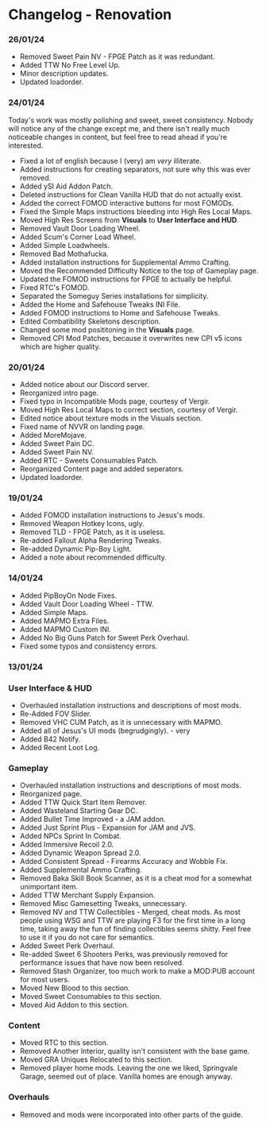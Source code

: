 # Changelog - Renovation

### 26/01/24

- Removed Sweet Pain NV - FPGE Patch as it was redundant.
- Added TTW No Free Level Up.
- Minor description updates.
- Updated loadorder.

### 24/01/24

Today's work was mostly polishing and sweet, sweet consistency. Nobody will notice any of the change except me, and there isn't really much noticeable changes in content, but feel free to read ahead if you're interested.

- Fixed a lot of english because I (very) am *very* illiterate.
- Added instructions for creating separators, not sure why this was ever removed.
- Added ySI Aid Addon Patch.
- Deleted instructions for Clean Vanilla HUD that do not actually exist.
- Added the correct FOMOD interactive buttons for most FOMODs.
- Fixed the Simple Maps instructions bleeding into High Res Local Maps.
- Moved High Res Screens from **Visuals** to **User Interface and HUD**.
- Removed Vault Door Loading Wheel.
- Added Scum's Corner Load Wheel.
- Added Simple Loadwheels.
- Removed Bad Mothafucka.
- Added installation instructions for Supplemental Ammo Crafting.
- Moved the Recommended Difficulty Notice to the top of Gameplay page.
- Updated the FOMOD instructions for FPGE to actually be helpful.
- Fixed RTC's FOMOD.
- Separated the Someguy Series installations for simplicity.
- Added the Home and Safehouse Tweaks INI File.
- Added FOMOD instructions to Home and Safehouse Tweaks.
- Edited Combatibility Skeletons description.
- Changed some mod posititoning in the **Visuals** page.
- Removed CPI Mod Patches, because it overwrites new CPI v5 icons which are higher quality.

### 20/01/24

- Added notice about our Discord server.
- Reorganized intro page.
- Fixed typo in Incompatible Mods page, courtesy of Vergir.
- Moved High Res Local Maps to correct section, courtesy of Vergir.
- Edited notice about texture mods in the Visuals section.
- Fixed name of NVVR on landing page.
- Added MoreMojave.
- Added Sweet Pain DC.
- Added Sweet Pain NV.
- Added RTC - Sweets Consumables Patch.
- Reorganized Content page and added seperators.
- Updated loadorder.

### 19/01/24

- Added FOMOD installation instructions to Jesus's mods.
- Removed Weapon Hotkey Icons, ugly.
- Removed TLD - FPGE Patch, as it is useless.
- Re-added Fallout Alpha Rendering Tweaks.
- Re-added Dynamic Pip-Boy Light.
- Added a note about recommended difficulty.

### 14/01/24

- Added PipBoyOn Node Fixes.
- Added Vault Door Loading Wheel - TTW.
- Added Simple Maps.
- Added MAPMO Extra Files.
- Added MAPMO Custom INI.
- Added No Big Guns Patch for Sweet Perk Overhaul.
- Fixed some typos and consistency errors.

### 13/01/24

### User Interface & HUD

- Overhauled installation instructions and descriptions of most mods.
- Re-Added FOV Slider.
- Removed VHC CUM Patch, as it is unnecessary with MAPMO.
- Added all of Jesus's UI mods (begrudgingly). - very
- Added B42 Notify.
- Added Recent Loot Log.

### Gameplay

- Overhauled installation instructions and descriptions of most mods.
- Reorganized page.
- Added TTW Quick Start Item Remover.
- Added Wasteland Starting Gear DC.
- Added Bullet Time Improved - a JAM addon.
- Added Just Sprint Plus - Expansion for JAM and JVS.
- Added NPCs Sprint In Combat.
- Added Immersive Recoil 2.0.
- Added Dynamic Weapon Spread 2.0.
- Added Consistent Spread - Firearms Accuracy and Wobble Fix.
- Added Supplemental Ammo Crafting.
- Removed Baka Skill Book Scanner, as it is a cheat mod for a somewhat unimportant item.
- Added TTW Merchant Supply Expansion.
- Removed Misc Gamesetting Tweaks, unnecessary.
- Removed NV and TTW Collectibles - Merged, cheat mods. As most people using WSG and TTW are playing F3 for the first time in a long time, taking away the fun of finding collectibles seems shitty. Feel free to use it if you do not care for semantics.
- Added Sweet Perk Overhaul.
- Re-added Sweet 6 Shooters Perks, was previously removed for performance issues that have now been resolved.
- Removed Stash Organizer, too much work to make a MOD:PUB account for most users.
- Moved New Blood to this section.
- Moved Sweet Consumables to this section.
- Moved Aid Addon to this section.
  
### Content

- Moved RTC to this section.
- Removed Another Interior, quality isn't consistent with the base game.
- Moved GRA Uniques Relocated to this section.
- Removed player home mods. Leaving the one we liked, Springvale Garage, seemed out of place. Vanilla homes are enough anyway.

### Overhauls

- Removed and mods were incorporated into other parts of the guide.
